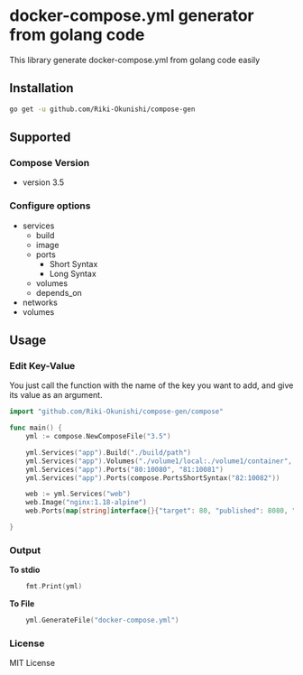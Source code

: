 # docker-compose.yml generator from golang code
This library generate docker-compose.yml from golang code easily

## Installation
```bash
go get -u github.com/Riki-Okunishi/compose-gen
```

## Supported

### Compose Version
+ version 3.5

### Configure options
+ services
  + build
  + image
  + ports
    + Short Syntax
    + Long Syntax
  + volumes
  + depends_on
+ networks
+ volumes

## Usage

### Edit Key-Value
You just call the function with the name of the key you want to add, and give its value as an argument.

```go
import "github.com/Riki-Okunishi/compose-gen/compose"

func main() {
    yml := compose.NewComposeFile("3.5")

    yml.Services("app").Build("./build/path")
    yml.Services("app").Volumes("./volume1/local:./volume1/container", "./volume2/local:./volume2/container")
    yml.Services("app").Ports("80:10080", "81:10081")
    yml.Services("app").Ports(compose.PortsShortSyntax("82:10082"))

    web := yml.Services("web")
    web.Image("nginx:1.18-alpine")
    web.Ports(map[string]interface{}{"target": 80, "published": 8080, "protocol": "tcp", "mode": "host"})

}
```

### Output

**To stdio**

```go
    fmt.Print(yml)
```

**To File**
```go
    yml.GenerateFile("docker-compose.yml")
```

### License
MIT License
